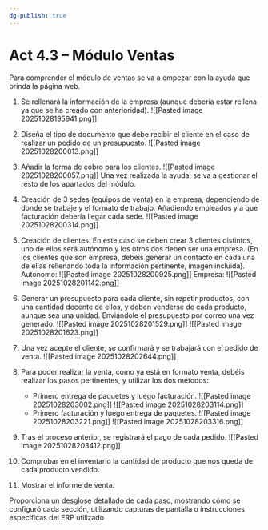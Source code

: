 ```yaml
---
dg-publish: true
---
```


# Act 4.3 – Módulo Ventas
Para comprender el módulo de ventas se va a empezar con la ayuda que brinda la página web.
1. Se rellenará la información de la empresa (aunque debería estar rellena ya que se ha creado con anterioridad).
![[Pasted image 20251028195941.png]]
2. Diseña el tipo de documento que debe recibir el cliente en el caso de realizar un pedido de un presupuesto.
![[Pasted image 20251028200013.png]]
3. Añadir la forma de cobro para los clientes.
![[Pasted image 20251028200057.png]]
Una vez realizada la ayuda, se va a gestionar el resto de los apartados del módulo.

4. Creación de 3 sedes (equipos de venta) en la empresa, dependiendo de donde se trabaje y el formato de trabajo. Añadiendo empleados y a que facturación debería llegar cada sede.
![[Pasted image 20251028200314.png]]

6. Creación de clientes. En este caso se deben crear 3 clientes distintos, uno de ellos será autónomo y los otros dos deben ser una empresa. (En los clientes que son empresa, debéis generar un contacto en cada una de ellas rellenando toda la información pertinente, imagen incluida).
Autonomo:
![[Pasted image 20251028200925.png]]
Empresa: 
![[Pasted image 20251028201142.png]]
7. Generar un presupuesto para cada cliente, sin repetir productos, con una cantidad decente de ellos, y deben venderse de cada producto, aunque sea una unidad. Enviándole el presupuesto por correo una vez generado.
![[Pasted image 20251028201529.png]]
![[Pasted image 20251028201623.png]]
8. Una vez acepte el cliente, se confirmará y se trabajará con el pedido de venta.
![[Pasted image 20251028202644.png]]
9. Para poder realizar la venta, como ya está en formato venta, debéis realizar los pasos pertinentes, y utilizar los dos métodos:
	- Primero entrega de paquetes y luego facturación.
	![[Pasted image 20251028203002.png]]
	![[Pasted image 20251028203114.png]]
	- Primero facturación y luego entrega de paquetes.
	![[Pasted image 20251028203221.png]]
	![[Pasted image 20251028203316.png]]
	
	
10. Tras el proceso anterior, se registrará el pago de cada pedido.
![[Pasted image 20251028203412.png]]
11. Comprobar en el inventario la cantidad de producto que nos queda de cada producto vendido.

12. Mostrar el informe de venta.

Proporciona un desglose detallado de cada paso, mostrando cómo se configuró cada sección, utilizando capturas de pantalla o instrucciones específicas del ERP utilizado
